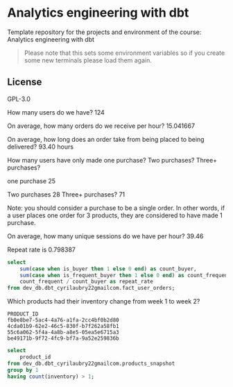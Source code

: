 # Analytics engineering with dbt

Template repository for the projects and environment of the course: Analytics engineering with dbt

> Please note that this sets some environment variables so if you create some new terminals please load them again.

## License
GPL-3.0


How many users do we have?
124

On average, how many orders do we receive per hour?
15.041667

On average, how long does an order take from being placed to being delivered?
93.40 hours

How many users have only made one purchase? Two purchases? Three+ purchases?

one purchase
25

Two purchases
28
Three+ purchases?
71

Note: you should consider a purchase to be a single order. In other words, if a user places one order for 3 products, they are considered to have made 1 purchase.

On average, how many unique sessions do we have per hour?
39.46




Repeat rate is 0.798387
```sql
select
    sum(case when is_buyer then 1 else 0 end) as count_buyer,
    sum(case when is_frequent_buyer then 1 else 0 end) as count_frequent,
    count_frequent / count_buyer as repeat_rate
from dev_db.dbt_cyrilaubry22gmailcom.fact_user_orders;
```




Which products had their inventory change from week 1 to week 2? 

```
PRODUCT_ID
fb0e8be7-5ac4-4a76-a1fa-2cc4bf0b2d80
4cda01b9-62e2-46c5-830f-b7f262a58fb1
55c6a062-5f4a-4a8b-a8e5-05ea5e6715a3
be49171b-9f72-4fc9-bf7a-9a52e259836b
```

```sql
select
    product_id
from dev_db.dbt_cyrilaubry22gmailcom.products_snapshot
group by 1
having count(inventory) > 1;
```